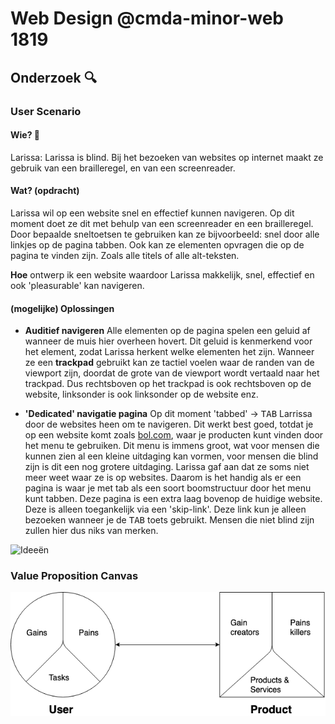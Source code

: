 # Web Design @cmda-minor-web 1819
## Onderzoek 🔍
### User Scenario
#### Wie? 👩
Larissa: Larissa is blind. Bij het bezoeken van websites op internet maakt ze gebruik van een brailleregel, en van een screenreader.
#### Wat? (opdracht) 
Larissa wil op een website snel en effectief kunnen navigeren. Op dit moment doet ze dit met behulp van een screenreader 
en een brailleregel. Door bepaalde sneltoetsen te gebruiken kan ze bijvoorbeeld: snel door alle linkjes op de pagina tabben.
Ook kan ze elementen opvragen die op de pagina te vinden zijn. Zoals alle titels of alle alt-teksten.

__Hoe__ ontwerp ik een website waardoor Larissa makkelijk, snel, effectief en ook 'pleasurable' kan navigeren.

#### (mogelijke) Oplossingen
* __Auditief navigeren__ Alle elementen op de pagina spelen een geluid af wanneer de muis hier overheen hovert. Dit geluid 
is kenmerkend voor het element, zodat Larissa herkent welke elementen het zijn. Wanneer ze een **trackpad** gebruikt 
kan ze tactiel voelen waar de randen van de viewport zijn, doordat de grote van de viewport wordt vertaald naar het trackpad.
Dus rechtsboven op het trackpad is ook rechtsboven op de website, linksonder is ook linksonder op de website enz.

* __'Dedicated' navigatie pagina__ Op dit moment 'tabbed' -> <kbd>TAB</kbd> Larrissa door de websites heen om te navigeren.
Dit werkt best goed, totdat je op een website komt zoals [bol.com](https://www.bol.com/nl/), waar je producten kunt vinden door 
het menu te gebruiken. Dit menu is immens groot, wat voor mensen die kunnen zien al een kleine uitdaging kan vormen, voor mensen 
die blind zijn is dit een nog grotere uitdaging. Larissa gaf aan dat ze soms niet meer weet waar ze is op websites. Daarom 
is het handig als er een pagina is waar je met tab als een soort boomstructuur door het menu kunt tabben. Deze pagina is een
extra laag bovenop de huidige website. Deze is alleen toegankelijk via een 'skip-link'. Deze link kun je alleen bezoeken 
wanneer je de <kbd>TAB</kbd> toets gebruikt. Mensen die niet blind zijn zullen hier dus niks van merken.

![Ideeën](public/img/ideeën%20.jpeg)

### Value Proposition Canvas
![VPC](public/img/Value-Proposition-Canvas.png)



